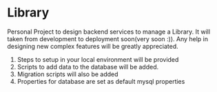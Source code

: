 # Library
Personal Project to design backend services to manage a Library. It will taken from development to deployment soon(very soon :)).
Any help in designing new complex features will be greatly appreciated. 

1. Steps to setup in your local environment will be provided
2. Scripts to add data to the database will be added.
3. Migration scripts will also be added
4. Properties for database are set as default mysql properties
